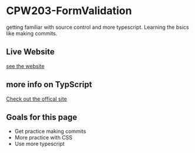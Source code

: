 # CPW203-FormValidation
getting familiar with source control and more typescript. Learning the bsics like making commits.
## Live Website
[see the website](https://emilybalesprogramming.github.io/CPW203-FormValidation/)

## more info on TypScript 
[Check out the offical site](https://www.typescriptlang.org/)

## Goals for this page
* Get practice making commits
* More practice with CSS
* Use more typescript
